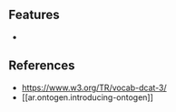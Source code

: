 
## Features

- 


## References

- https://www.w3.org/TR/vocab-dcat-3/
- [[ar.ontogen.introducing-ontogen]]